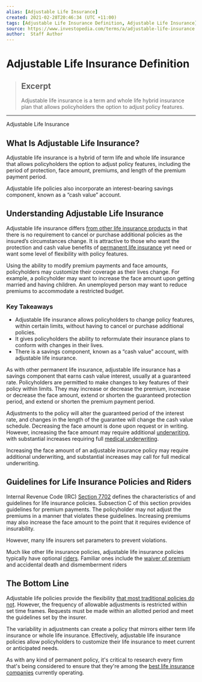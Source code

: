 ```yaml
---
alias: [Adjustable Life Insurance]
created: 2021-02-28T20:46:34 (UTC +11:00)
tags: [Adjustable Life Insurance Definition, Adjustable Life Insurance]
source: https://www.investopedia.com/terms/a/adjustable-life-insurance.asp
author:  Staff Author
---
```


# Adjustable Life Insurance Definition

> ## Excerpt
> Adjustable life insurance is a term and whole life hybrid insurance plan that allows policyholders the option to adjust policy features.

---

Adjustable Life Insurance
## What Is Adjustable Life Insurance?

Adjustable life insurance is a hybrid of term life and whole life insurance that allows policyholders the option to adjust policy features, including the period of protection, face amount, premiums, and length of the premium payment period.

Adjustable life policies also incorporate an interest-bearing savings component, known as a “cash value” account.

## Understanding Adjustable Life Insurance

Adjustable life insurance differs [from other life insurance products](https://www.investopedia.com/terms/l/lifeinsurance.asp) in that there is no requirement to cancel or purchase additional policies as the insured’s circumstances change. It is attractive to those who want the protection and cash value benefits of [permanent life insurance](https://www.investopedia.com/terms/p/permanentlife.asp) yet need or want some level of flexibility with policy features.

Using the ability to modify premium payments and face amounts, policyholders may customize their coverage as their lives change. For example, a policyholder may want to increase the face amount upon getting married and having children. An unemployed person may want to reduce premiums to accommodate a restricted budget.

### Key Takeaways

-   Adjustable life insurance allows policyholders to change policy features, within certain limits, without having to cancel or purchase additional policies.
-   It gives policyholders the ability to reformulate their insurance plans to conform with changes in their lives.
-   There is a savings component, known as a “cash value” account, with adjustable life insurance.

As with other permanent life insurance, adjustable life insurance has a savings component that earns cash value interest, usually at a guaranteed rate. Policyholders are permitted to make changes to key features of their policy within limits. They may increase or decrease the premium, increase or decrease the face amount, extend or shorten the guaranteed protection period, and extend or shorten the premium payment period.

Adjustments to the policy will alter the guaranteed period of the interest rate, and changes in the length of the guarantee will change the cash value schedule. Decreasing the face amount is done upon request or in writing. However, increasing the face amount may require additional [underwriting](https://www.investopedia.com/terms/u/underwriting.asp), with substantial increases requiring full [medical underwriting](https://www.investopedia.com/terms/m/medical-underwriting.asp).

Increasing the face amount of an adjustable insurance policy may require additional underwriting, and substantial increases may call for full medical underwriting.

## Guidelines for Life Insurance Policies and Riders

Internal Revenue Code (IRC) [Section 7702](https://www.investopedia.com/terms/s/section-7702.asp) defines the characteristics of and guidelines for life insurance policies. Subsection C of this section provides guidelines for premium payments. The policyholder may not adjust the premiums in a manner that violates these guidelines. Increasing premiums may also increase the face amount to the point that it requires evidence of insurability.

However, many life insurers set parameters to prevent violations.

Much like other life insurance policies, adjustable life insurance policies typically have optional [riders](https://www.investopedia.com/terms/r/rider.asp). Familiar ones include the [waiver of premium](https://www.investopedia.com/terms/w/waiver_of_premium.asp) and accidental death and dismemberment riders 

## The Bottom Line

Adjustable life policies provide the flexibility [that most traditional policies do not](https://www.investopedia.com/articles/pf/06/lifeinsuranceclauses.asp). However, the frequency of allowable adjustments is restricted within set time frames. Requests must be made within an allotted period and meet the guidelines set by the insurer.

The variability in adjustments can create a policy that mirrors either term life insurance or whole life insurance. Effectively, adjustable life insurance policies allow policyholders to customize their life insurance to meet current or anticipated needs.

As with any kind of permanent policy, it's critical to research every firm that's being considered to ensure that they're among the [best life insurance companies](https://www.investopedia.com/best-life-insurance-companies-4845858) currently operating.
